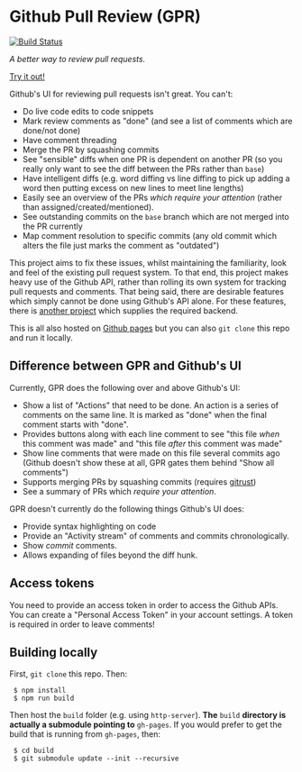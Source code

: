 # Github Pull Review (GPR)
[![Build Status](https://travis-ci.org/Kegsay/github-pull-review.svg)](https://travis-ci.org/Kegsay/github-pull-review)

*A better way to review pull requests.*

[Try it out!](http://kegsay.github.io/github-pull-review/#/repos/kegsay/matrix-neb/8/diffs)

Github's UI for reviewing pull requests isn't great. You can't:
 * Do live code edits to code snippets
 * Mark review comments as "done" (and see a list of comments which are done/not done)
 * Have comment threading
 * Merge the PR by squashing commits
 * See "sensible" diffs when one PR is dependent on another PR (so you really only want to see the diff between the PRs rather than `base`)
 * Have intelligent diffs (e.g. word diffing vs line diffing to pick up adding a word then putting excess on new lines to meet line lengths)
 * Easily see an overview of the PRs *which require your attention* (rather than assigned/created/mentioned).
 * See outstanding commits on the `base` branch which are not merged into the PR currently
 * Map comment resolution to specific commits (any old commit which alters the file just marks the comment as "outdated")
 
This project aims to fix these issues, whilst maintaining the familiarity, look and feel of the existing pull request system. To that end, this project makes heavy use of the Github API, rather than rolling its own system for tracking pull requests and comments. That being said, there are desirable features which simply cannot be done using Github's API alone. For these features, there is [another project](https://github.com/illicitonion/gitrust) which supplies the required backend.

This is all also hosted on [Github pages](http://kegsay.github.io/github-pull-review/) but you can also `git clone` this repo and run it locally.

## Difference between GPR and Github's UI

Currently, GPR does the following over and above Github's UI:
 - Show a list of "Actions" that need to be done. An action is a series of comments on the same line. It is marked as "done" when the final comment starts with "done".
 - Provides buttons along with each line comment to see "this file *when* this comment was made" and "this file *after* this comment was made"
 - Show line comments that were made on this file several commits ago (Github doesn't show these at all, GPR gates them behind "Show all comments")
 - Supports merging PRs by squashing commits (requires [gitrust](https://github.com/illicitonion/gitrust))
 - See a summary of PRs which *require your attention*.
 
GPR doesn't currently do the following things Github's UI does:
 - Provide syntax highlighting on code
 - Provide an "Activity stream" of comments and commits chronologically.
 - Show *commit* comments.
 - Allows expanding of files beyond the diff hunk.

## Access tokens

You need to provide an access token in order to access the Github APIs. You can create a "Personal Access Token" in your account settings. A token is required in order to leave comments!

## Building locally
First, `git clone` this repo. Then:

```
 $ npm install
 $ npm run build
```

Then host the `build` folder (e.g. using `http-server`). **The** `build` **directory is actually a submodule pointing to** `gh-pages`. If you would prefer to get the build that is running from `gh-pages`, then:

```
 $ cd build
 $ git submodule update --init --recursive
```

